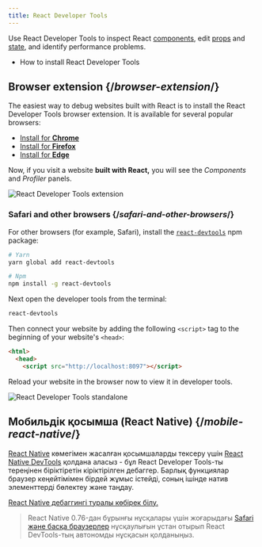```yaml
---
title: React Developer Tools
---
```


<Intro>

Use React Developer Tools to inspect React [components](/learn/your-first-component), edit [props](/learn/passing-props-to-a-component) and [state](/learn/state-a-components-memory), and identify performance problems.

</Intro>

<YouWillLearn>

* How to install React Developer Tools

</YouWillLearn>

## Browser extension {/*browser-extension*/}

The easiest way to debug websites built with React is to install the React Developer Tools browser extension. It is available for several popular browsers:

* [Install for **Chrome**](https://chrome.google.com/webstore/detail/react-developer-tools/fmkadmapgofadopljbjfkapdkoienihi?hl=en)
* [Install for **Firefox**](https://addons.mozilla.org/en-US/firefox/addon/react-devtools/)
* [Install for **Edge**](https://microsoftedge.microsoft.com/addons/detail/react-developer-tools/gpphkfbcpidddadnkolkpfckpihlkkil)

Now, if you visit a website **built with React,** you will see the _Components_ and _Profiler_ panels.

![React Developer Tools extension](/images/docs/react-devtools-extension.png)

### Safari and other browsers {/*safari-and-other-browsers*/}
For other browsers (for example, Safari), install the [`react-devtools`](https://www.npmjs.com/package/react-devtools) npm package:
```bash
# Yarn
yarn global add react-devtools

# Npm
npm install -g react-devtools
```

Next open the developer tools from the terminal:
```bash
react-devtools
```

Then connect your website by adding the following `<script>` tag to the beginning of your website's `<head>`:
```html {3}
<html>
  <head>
    <script src="http://localhost:8097"></script>
```

Reload your website in the browser now to view it in developer tools.

![React Developer Tools standalone](/images/docs/react-devtools-standalone.png)

## Мобильдік қосымша (React Native) {/*mobile-react-native*/}

[React Native](https://reactnative.dev/) көмегімен жасалған қосымшаларды тексеру үшін [React Native DevTools](https://reactnative.dev/docs/react-native-devtools) қолдана аласыз - бұл React Developer Tools-ты тереңінен біріктіретін кіріктірілген дебаггер. Барлық функциялар браузер кеңейтімімен бірдей жұмыс істейді, соның ішінде натив элементтерді бөлектеу және таңдау.

[React Native дебаггингі туралы көбірек білу.](https://reactnative.dev/docs/debugging)

> React Native 0.76-дан бұрынғы нұсқалары үшін жоғарыдағы [Safari және басқа браузерлер](#safari-and-other-browsers) нұсқаулығын ұстан отырып React DevTools-тың автономды нұсқасын қолданыңыз.
